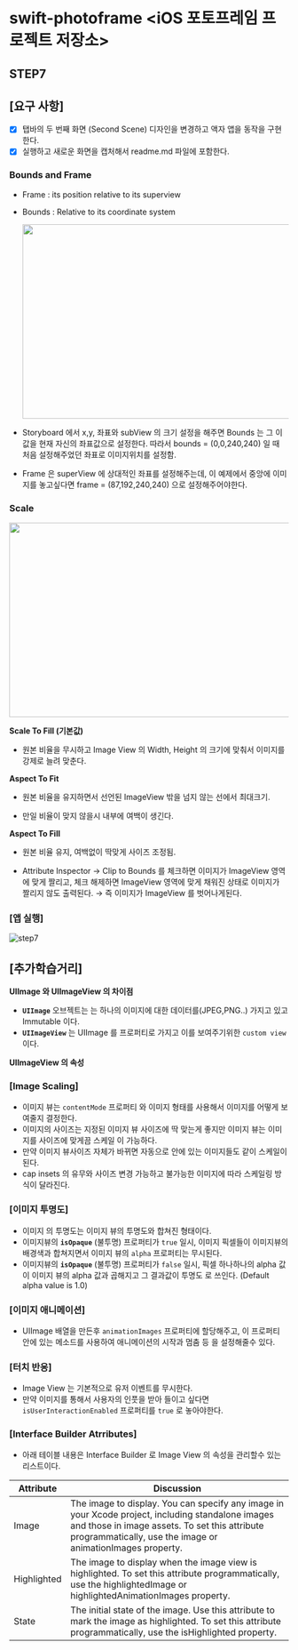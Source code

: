 # swift-photoframe <iOS 포토프레임 프로젝트 저장소> 

## STEP7

## [요구 사항]
- [X] 탭바의 두 번째 화면 (Second Scene) 디자인을 변경하고 액자 앱을 동작을 구현한다.
- [X] 실행하고 새로운 화면을 캡처해서 readme.md 파일에 포함한다.
 
### Bounds and Frame

- Frame : its position relative to its superview 
- Bounds : Relative to its coordinate system
  <p align="center">
   <img src="https://user-images.githubusercontent.com/36659877/154794417-5164a125-2da3-4dab-8632-0ebdd70e8e85.png" width="550" height="350"> 
   </p>
   
- Storyboard 에서 x,y, 좌표와 subView 의 크기 설정을 해주면 Bounds 는 그 이 값을 현재 자신의 좌표값으로 설정한다. 따라서 bounds = (0,0,240,240) 일 때 처음 설정해주었던 좌표로 이미지위치를 설정함.
- Frame 은 superView 에 상대적인 좌표를 설정해주는데, 이 예제에서 중앙에 이미지를 놓고싶다면 frame = (87,192,240,240) 으로 설정해주어야한다.

### Scale 

  <p align="center">
     <img src="https://user-images.githubusercontent.com/36659877/154796103-26024a29-50e6-4a07-a29e-5426247e5bec.png" width="550" height="350"> 
   </p>

**Scale To Fill (기본값)** 

  - 원본 비율을 무시하고 Image View 의 Width, Height 의 크기에 맞춰서 이미지를 강제로 늘려 맞춘다. 

**Aspect To Fit**

  - 원본 비율을 유지하면서 선언된 ImageView 밖을 넘지 않는 선에서 최대크기. 

  - 만일 비율이 맞지 않을시 내부에 여백이 생긴다. 

**Aspect To Fill**

  - 원본 비율 유지, 여백없이 딱맞게 사이즈 조정됨. 

  - Attribute Inspector → Clip to Bounds 를 체크하면 이미지가 ImageView 영역에 맞게 짤리고, 체크 해제하면 ImageView 영역에 맞게 채워진 상태로 이미지가 짤리지 않도 출력된다. → 즉 이미지가 ImageView 를 벗어나게된다.
  
  
  
### [앱 실행]

![step7](https://user-images.githubusercontent.com/36659877/154800273-fef680ee-8597-4205-9e7c-d3a96ff8007f.gif)

  
  
## [추가학습거리]
**UIImage 와 UIImageView 의 차이점** 
- **`UIImage`** 오브젝트는 는 하나의 이미지에 대한 데이터를(JPEG,PNG..) 가지고 있고 Immutable 이다.
- **`UIImageView`** 는 UIImage 를 프로퍼티로 가지고 이를 보여주기위한 `custom view` 이다.

**UIImageView 의 속성** 

### [Image Scaling] 
- 이미지 뷰는 `contentMode` 프로퍼티 와 이미지 형태를 사용해서 이미지를 어떻게 보여줄지 결정한다. 
- 이미지의 사이즈는 지정된 이미지 뷰 사이즈에 딱 맞는게 좋지만 이미지 뷰는 이미지를 사이즈에 맞게끔 스케일 이 가능하다. 
- 만약 이미지 뷰사이즈 자체가 바뀌면 자동으로 안에 있는 이미지들도 같이 스케일이 된다. 
- cap insets 의 유무와 사이즈 변경 가능하고 불가능한 이미지에 따라 스케일링 방식이 달라진다. 


### [이미지 투명도]
- 이미지 의 투명도는 이미지 뷰의 투명도와 합쳐진 형태이다. 
- 이미지뷰의 **`isOpaque`** (불투명) 프로퍼티가 `true` 일시, 이미지 픽셀들이 이미지뷰의 배경색과 합쳐지면서 이미지 뷰의 `alpha` 프로퍼티는 무시된다. 
- 이미지뷰의 **`isOpaque`** (불투명) 프로퍼티가 `false` 일시, 픽셀 하나하나의 alpha 값이 이미지 뷰의 alpha 값과 곱해지고 그 결과값이 투명도 로 쓰인다. (Default alpha value is 1.0)
  
### [이미지 애니메이션]
- UIImage 배열을 만든후 `animationImages` 프로퍼티에 할당해주고, 이 프로퍼티 안에 있는 메소드를 사용하여 애니메이션의 시작과 멈춤 등 을 설정해줄수 있다.  

### [터치 반응] 
- Image View 는 기본적으로 유저 이벤트를 무시한다. 
- 만약 이미지를 통해서 사용자의 인풋을 받아 들이고 싶다면 `isUserInteractionEnabled` 프로퍼티를 `true` 로 놓아야한다. 
 
### [Interface Builder Atrributes]
- 아래 테이블 내용은 Interface Builder 로 Image View 의 속성을 관리할수 있는 리스트이다. 

|**Attribute**|**Discussion**|
|--|--|
|Image|The image to display. You can specify any image in your Xcode project, including standalone images and those in image assets. To set this attribute programmatically, use the image or animationImages property.|
|Highlighted|The image to display when the image view is highlighted. To set this attribute programmatically, use the highlightedImage or highlightedAnimationImages property.|
|State|The initial state of the image. Use this attribute to mark the image as highlighted. To set this attribute programmatically, use the isHighlighted property.|   
  
